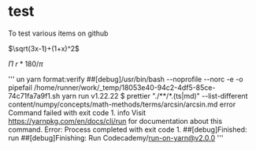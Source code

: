 # test
To test various items on github

$\sqrt(3x-1)+(1+x)^2$

$\Pi$
$r*180/\pi$

'''
un yarn format:verify
##[debug]/usr/bin/bash --noprofile --norc -e -o pipefail /home/runner/work/_temp/18053e40-94c2-4df5-85ce-74c71fa7a9f1.sh
yarn run v1.22.22
$ prettier "./**/*.(ts|md)" --list-different
content/numpy/concepts/math-methods/terms/arcsin/arcsin.md
error Command failed with exit code 1.
info Visit https://yarnpkg.com/en/docs/cli/run for documentation about this command.
Error: Process completed with exit code 1.
##[debug]Finished: run
##[debug]Finishing: Run Codecademy/run-on-yarn@v2.0.0
'''
